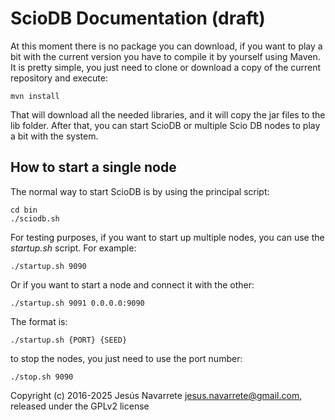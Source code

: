 ScioDB Documentation (draft)
=====

At this moment there is no package you can download, if you want to play a bit with the current version you have to
compile it by yourself using Maven. It is pretty simple, you just need to clone or download a copy of the current repository
and execute:
```
mvn install
```
That will download all the needed libraries, and it will copy the jar files to the lib folder. After that, you can 
start ScioDB or multiple Scio DB nodes to play a bit with the system.

How to start a single node
---

The normal way to start ScioDB is by using the principal script:

```
cd bin
./sciodb.sh 
```

For testing purposes, if you want to start up multiple nodes, you can use the *startup.sh* script. For example:
```
./startup.sh 9090
```
Or if you want to start a node and connect it with the other:
```
./startup.sh 9091 0.0.0.0:9090
```
The format is:
```
./startup.sh {PORT} {SEED}
```
to stop the nodes, you just need to use the port number:
```
./stop.sh 9090
```

Copyright (c) 2016-2025 Jesús Navarrete <jesus.navarrete@gmail.com>, released under the GPLv2 license